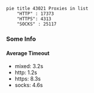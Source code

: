 
```mermaid
pie title 43021 Proxies in list
    "HTTP" : 17373
    "HTTPS": 4313
    "SOCKS" : 25117
```

### Some Info
#### Average Timeout

- mixed: 3.2s
- http: 1.2s
- https: 8.3s
- socks: 4.6s
